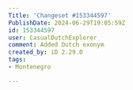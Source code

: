 ```yaml
---
Title: 'Changeset #153344597'
PublishDate: 2024-06-29T19:05:59Z
id: 153344597
user: CasualDutchExplorer
comment: Added Dutch exonym
created_by: iD 2.29.0
tags:
- Montenegro

---
```

